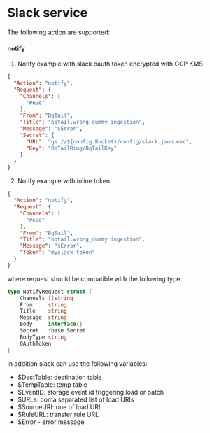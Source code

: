 # Slack service

The following action are supported:

#### notify

1. Notify example with slack oauth token encrypted with GCP KMS

```json
{
  "Action": "notify",
  "Request": {
    "Channels": [
      "#e2e"
    ],
    "From": "BqTail",
    "Title": "bqtail.wrong_dummy ingestion",
    "Message": "$Error",
    "Secret": {
      "URL": "gs://${config.Bucket}/config/slack.json.enc",
      "Key": "BqTailRing/BqTailKey"
    }
  }
}
```

2. Notify example with inline token 

```json
{
  "Action": "notify",
  "Request": {
    "Channels": [
      "#e2e"
    ],
    "From": "BqTail",
    "Title": "bqtail.wrong_dummy ingestion",
    "Message": "$Error",
    "Token": "myslack token"
  }
}
```


where request should be compatible with the following type:

```go
type NotifyRequest struct {
	Channels []string
	From     string
	Title    string
	Message  string
	Body     interface{}
	Secret   *base.Secret
	BodyType string
	OAuthToken
}

```

In addition slack can use the following variables:

- $DestTable: destination table
- $TempTable: temp table
- $EventID: storage event id triggering load or batch
- $URLs: coma separated list of load URIs
- $SourceURI: one of load URI
- $RuleURL: transfer rule URL
- $Error - error message
